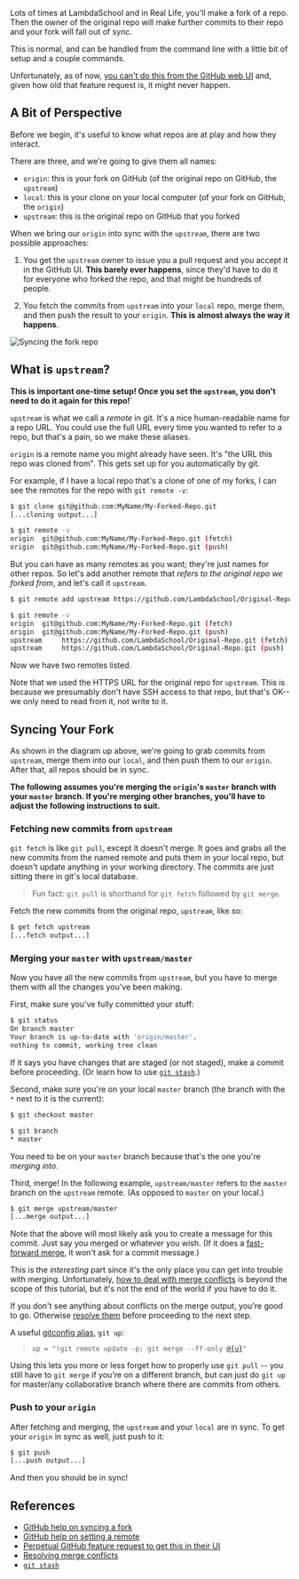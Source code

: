 Lots of times at LambdaSchool and in Real Life, you'll make a fork of a repo. Then the owner of the original repo will make further commits to their repo and your fork will fall out of sync.

This is normal, and can be handled from the command line with a little bit of setup and a couple commands.

Unfortunately, as of now, [you can't do this from the GitHub web UI](https://github.com/isaacs/github/issues/121) and, given how old that feature request is, it might never happen.

## A Bit of Perspective

Before we begin, it's useful to know what repos are at play and how they interact.

There are three, and we're going to give them all names:

* `origin`: this is your fork on GitHub (of the original repo on GitHub, the `upstream`)
* `local`: this is your clone on your local computer (of your fork on GitHub, the `origin`)
* `upstream`: this is the original repo on GitHub that you forked

When we bring our `origin` into sync with the `upstream`, there are two possible approaches:

1. You get the `upstream` owner to issue you a pull request and you accept it in the GitHub UI. **This barely ever happens**, since they'd have to do it for everyone who forked the repo, and that might be hundreds of people.

2. You fetch the commits from `upstream` into your `local` repo, merge them, and then push the result to your `origin`. **This is almost always the way it happens**.

![Syncing the fork repo](https://github.com/LambdaSchool/BeejWiki/blob/master/wiki-images/repo-fork-sync.svg)

## What is `upstream`?

**This is important one-time setup! Once you set the `upstream`, you don't need to do it again for this repo!**`

`upstream` is what we call a _remote_ in git. It's a nice human-readable name for a repo URL. You could use the full URL every time you wanted to refer to a repo, but that's a pain, so we make these aliases.

`origin` is a remote name you might already have seen. It's "the URL this repo was cloned from". This gets set up for you automatically by git.

For example, if I have a local repo that's a clone of one of my forks, I can see the remotes for the repo with `git remote -v`:

```bash
$ git clone git@github.com:MyName/My-Forked-Repo.git
[...cloning output...] 

$ git remote -v
origin	git@github.com:MyName/My-Forked-Repo.git (fetch)
origin	git@github.com:MyName/My-Forked-Repo.git (push)
```

But you can have as many remotes as you want; they're just names for other repos. So let's add another remote that _refers to the original repo we forked from_, and let's call it `upstream`.

```bash
$ git remote add upstream https://github.com/LambdaSchool/Original-Repo.git

$ git remote -v
origin	git@github.com:MyName/My-Forked-Repo.git (fetch)
origin	git@github.com:MyName/My-Forked-Repo.git (push)
upstream     https://github.com/LambdaSchool/Original-Repo.git (fetch)
upstream     https://github.com/LambdaSchool/Original-Repo.git (push)
```

Now we have two remotes listed.

Note that we used the HTTPS URL for the original repo for `upstream`. This is because we presumably don't have SSH access to that repo, but that's OK--we only need to read from it, not write to it.

## Syncing Your Fork

As shown in the diagram up above, we're going to grab commits from `upstream`, merge them into our `local`, and then push them to our `origin`. After that, all repos should be in sync.

**The following assumes you're merging the `origin`'s `master` branch with your `master` branch. If you're merging other branches, you'll have to adjust the following instructions to suit.**

### Fetching new commits from `upstream`

`git fetch` is like `git pull`, except it doesn't merge. It goes and grabs all the new commits from the named remote and puts them in your local repo, but doesn't update anything in your working directory. The commits are just sitting there in git's local database.

> Fun fact: `git pull` is shorthand for `git fetch` followed by `git merge`.


Fetch the new commits from the original repo, `upstream`, like so:

```bash
$ get fetch upstream
[...fetch output...]
```

### Merging your `master` with `upstream/master`

Now you have all the new commits from `upstream`, but you have to merge them with all the changes you've been making.

First, make sure you've fully committed your stuff:

```bash
$ git status
On branch master
Your branch is up-to-date with 'origin/master'.
nothing to commit, working tree clean
```

If it says you have changes that are staged (or not staged), make a commit before proceeding. (Or learn how to use [`git stash`](https://git-scm.com/book/en/v1/Git-Tools-Stashing).)

Second, make sure you're on your local `master` branch (the branch with the `*` next to it is the current):

```bash
$ git checkout master

$ git branch
* master
```

You need to be on your `master` branch because that's the one you're _merging into_.

Third, merge! In the following example, `upstream/master` refers to the `master` branch on the `upstream` remote. (As opposed to `master` on your local.)

```bash
$ git merge upstream/master
[...merge output...]
```

Note that the above will most likely ask you to create a message for this commit. Just say you merged or whatever you wish. (If it does a [fast-forward merge](https://git-scm.com/book/en/v2/Git-Branching-Basic-Branching-and-Merging), it won't ask for a commit message.)

This is the _interesting_ part since it's the only place you can get into trouble with merging. Unfortunately, [how to deal with merge conflicts](https://git-scm.com/book/en/v2/Git-Branching-Basic-Branching-and-Merging) is beyond the scope of this tutorial, but it's not the end of the world if you have to do it.

If you don't see anything about conflicts on the merge output, you're good to go. Otherwise [resolve them](https://git-scm.com/book/en/v2/Git-Branching-Basic-Branching-and-Merging) before proceeding to the next step.

A useful [gitconfig alias](https://git-scm.com/docs/git-config), `git up`:
>    
>    `up = "!git remote update -p; git merge --ff-only `[`@{u}`](https://git-scm.com/docs/gitrevisions)`"`

Using this lets you more or less forget how to properly use `git pull` -- you still have to `git merge` if you're on a different branch, but can just do `git up` for master/any collaborative branch where there are commits from others.

### Push to your `origin`

After fetching and merging, the `upstream` and your `local` are in sync. To get your `origin` in sync as well, just push to it:

```bash
$ git push
[...push output...]
```

And then you should be in sync!

## References

* [GitHub help on syncing a fork](https://help.github.com/articles/syncing-a-fork/)
* [GitHub help on setting a remote](https://help.github.com/articles/configuring-a-remote-for-a-fork/)
* [Perpetual GitHub feature request to get this in their UI](https://github.com/isaacs/github/issues/121)
* [Resolving merge conflicts](https://git-scm.com/book/en/v2/Git-Branching-Basic-Branching-and-Merging)
* [`git stash`](https://git-scm.com/book/en/v1/Git-Tools-Stashing)